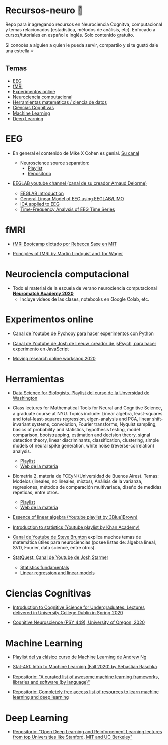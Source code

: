 # Recursos-neuro  🧠

Repo para ir agregando recursos en Neurociencia Cognitva, computacional y temas relacionados (estadística, métodos de análisis, etc).
Enfocado a cursos/tutoriales en español e inglés.
Solo contenido gratuito.

Si conocés a alguien a quien le pueda servir, compartilo y si te gustó dale una estrella :star:


## Temas
- [EEG](#EEG)
- [fMRI](#fMRI)
- [Experimentos online](#Experimentos-online)
- [Neurociencia computacional](#Neurociencia-computacional)
- [Herramientas matemáticas / ciencia de datos](#Herramientas)
- [Ciencias Cognitivas](#Ciencias-Cognitivas)
- [Machine Learning](#Machine-Learning)
- [Deep Learning](#Deep-Learning)



# EEG

* En general el contenido de Mike X Cohen es genial. [Su canal](https://www.youtube.com/channel/UCUR_LsXk7IYyueSnXcNextQ/playlists)
    * Neuroscience source separation: 
      * [Playlist](https://youtu.be/xhKkl53sgwU)
      * [Repositorio](https://github.com/mikexcohen/NeuroscienceSourceSeparation)

* [EEGLAB youtube channel (canal de su creador Arnaud Delorme)](https://www.youtube.com/channel/UCK8x1bdiHWmT0yCNEjTcEvA)
    * [EEGLAB introduction](https://www.youtube.com/playlist?list=PLXc9qfVbMMN2NksmDeqizCI1z5DJBlqC6)
    * [General Linear Model of EEG using EEGLAB/LIMO](https://www.youtube.com/playlist?list=PLXc9qfVbMMN2Vrzte9ul3nrrG8AgB5OkU)
    * [ICA applied to EEG](https://www.youtube.com/playlist?list=PLXc9qfVbMMN2uDadxZ_OEsHjzcRtlLNxc)
    * [Time-Frequency Analysis of EEG Time Series](https://www.youtube.com/playlist?list=PLXc9qfVbMMN2TAoLHVW5NvNmJtwiHurzw)
    
# fMRI

* [fMRI Bootcamp dictado por Rebecca Saxe en MIT](https://www.youtube.com/playlist?list=PLyGKBDfnk-iDVpUGSR_GlDmQrZOS0Lk6k)

* [Principles of fMRI by Martin Lindquist and Tor Wager](https://www.youtube.com/channel/UC_BIby85hZmcItMrkAlc8eA)
 
# Neurociencia computacional

* Todo el material de la escuela de verano neurociencia computacional [**Neuromatch Academy 2020**](https://www.neuromatchacademy.org/syllabus)
    * Incluye videos de las clases, notebooks en Google Colab, etc.

# Experimentos online

* [Canal de Youtube de Pychopy para hacer experimentos con Python](https://www.youtube.com/playlist?list=PLFB5A1BE51964D587)

* [Canal de Youtube de Josh de Leeuw, creador de jsPsych, para hacer experimento en JavaScript](https://www.youtube.com/playlist?list=PLnfo1lBY1P2Mf_o6rV5wiqqn92Mw3UTGh)
 
* [Moving research online workshop 2020](https://www.youtube.com/playlist?list=PLb_Brg3lLp-2HUVoc0SpFft3lu-rQOgAe)

# Herramientas

* [Data Science for Biologists. Playlist del curso de la Unversidad de Washington](https://www.youtube.com/playlist?list=PLMrJAkhIeNNQz4BMoGSsN8cbt8pHlokhV)

* Class lectures for Mathematical Tools for Neural and Cognitive Science, a graduate course at NYU. Topics include: Linear algebra, least-squares and total-least-squares regression, eigen-analysis and PCA, linear shift-invariant systems, convolution, Fourier transforms, Nyquist sampling, basics of probability and statistics, hypothesis testing, model comparison, bootstrapping, estimation and decision theory, signal detection theory, linear discriminants, classification, clustering, simple models of neural spike generation, white noise (reverse-correlation) analysis.
    * [Playlist](https://www.youtube.com/playlist?list=PLhOZWeo463baxX56-Qnt3jiG6P76a4gis)
    * [Web de la materia](http://www.cns.nyu.edu/~eero/math-tools/)

* Biometría 2, materia de FCEyN (Universidad de Buenos Aires). Temas:  Modelos (lineales, no lineales, mixtos), Análisis de la varianza, regresiones, métodos de comparación multivariada, diseño de medidas repetidas, entre otros.
    * [Playlist](https://www.youtube.com/playlist?list=PLlZeP0wo7-V-FESy7Jrl-OjzZh4np3aob)
    * [Web de la materia](http://www.ege.fcen.uba.ar/academico/materias-de-grado/materias-del-ciclo-superior-segundo-cuatrimestre/materias-del-area-ecologia/biometria-ii/)
    
* [Essence of linear algebra (Youtube playlist by 3Blue1Brown)](https://www.youtube.com/playlist?list=PLZHQObOWTQDPD3MizzM2xVFitgF8hE_ab)

* [Introduction to statistics (Youtube playlist by Khan Academy)](https://www.youtube.com/playlist?list=PL1328115D3D8A2566)

* [Canal de Youtube de Steve Brunton](https://www.youtube.com/c/Eigensteve/playlists) explica muchos temas de matemática útiles para neurociencias (posee listas de: álgebra lineal, SVD,  Fourier, data science, entre otros).

* [StatQuest: Canal de Youtube de Josh Starmer](https://www.youtube.com/c/joshstarmer)
    * [Statistics fundamentals](https://www.youtube.com/playlist?list=PLblh5JKOoLUK0FLuzwntyYI10UQFUhsY9)
    * [Linear regression and linear models](https://www.youtube.com/playlist?list=PLblh5JKOoLUIzaEkCLIUxQFjPIlapw8nU)
    
# Ciencias Cognitivas

* [Introduction to Cognitive Science for Undergraduates. Lectures delivered in University College Dublin in Spring 2020](https://www.youtube.com/playlist?list=PLTIeLyBa6PfJCSiIiwVhJIjl_lMZZQ-rD)

* [Cognitive Neuroscience (PSY 449), University of Oregon, 2020](https://www.youtube.com/playlist?list=PL7xIGdTUcr0qpua0zaIn2KGwI_IEGS-qy)



# Machine Learning

* [Playlist del ya clásico curso de Machine Learning de Andrew Ng](https://www.youtube.com/watch?v=PPLop4L2eGk&list=PLLssT5z_DsK-h9vYZkQkYNWcItqhlRJLN&ab_channel=ArtificialIntelligence-AllinOne)

* [Stat-451: Intro to Machine Learning (Fall 2020) by Sebastian Raschka](https://www.youtube.com/playlist?list=PLTKMiZHVd_2KyGirGEvKlniaWeLOHhUF3)

* [Repositorio: "A curated list of awesome machine learning frameworks, libraries and software (by language)"](https://github.com/josephmisiti/awesome-machine-learning)

* [Repositorio: Completely free access list of resources to learn machine learning and deep learning](https://github.com/madscientist98/Machine-Learning-Deep-Learning-Resources)

# Deep Learning

* [Repositorio: "Open Deep Learning and Reinforcement Learning lectures from top Universities like Stanford, MIT and UC Berkeley"](https://github.com/Machine-Learning-Tokyo/AI_Curriculum)
